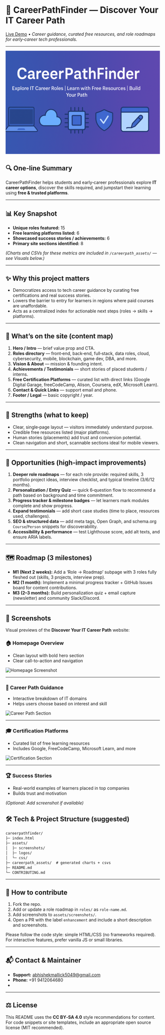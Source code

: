 # 🚀 CareerPathFinder — Discover Your IT Career Path

[Live Demo](https://abhishekmallick1122.github.io/Career_path/) • _Career guidance, curated free resources, and role roadmaps for early‑career tech professionals._

---

![Hero](./images/cover.png)

## 🔍 One‑line Summary
CareerPathFinder helps students and early‑career professionals explore **IT career options**, discover the skills required, and jumpstart their learning using **free & trusted platforms**.

---

## 📊 Key Snapshot
- **Unique roles featured:** 15
- **Free learning platforms listed:** 6
- **Showcased success stories / achievements:** 6
- **Primary site sections identified:** 8

*(Charts and CSVs for these metrics are included in `/careerpath_assets/` — see Visuals below.)*

---

## ✨ Why this project matters
- Democratizes access to tech career guidance by curating free certifications and real success stories.
- Lowers the barrier to entry for learners in regions where paid courses are unaffordable.
- Acts as a centralized index for actionable next steps (roles → skills → platforms).

---

## 🧭 What’s on the site (content map)
1. **Hero / Intro** — brief value prop and CTA.  
2. **Roles directory** — front‑end, back‑end, full‑stack, data roles, cloud, cybersecurity, mobile, blockchain, game dev, DBA, and more.  
3. **Vision & About** — mission & founding intent.  
4. **Achievements / Testimonials** — short stories of placed students / interns.  
5. **Free Certification Platforms** — curated list with direct links (Google Digital Garage, freeCodeCamp, Alison, Coursera, edX, Microsoft Learn).  
6. **Contact & Quick Links** — support email and phone.  
7. **Footer / Legal** — basic copyright / year.

---

## 🧾 Strengths (what to keep)
- Clear, single‑page layout — visitors immediately understand purpose.
- Credible free resources listed (major platforms).  
- Human stories (placements) add trust and conversion potential.  
- Clean navigation and short, scannable sections ideal for mobile viewers.

---

## 🔧 Opportunities (high‑impact improvements)
1. **Deeper role roadmaps** — for each role provide: required skills, 3 portfolio project ideas, interview checklist, and typical timeline (3/6/12 months).  
2. **Personalization / Entry Quiz** — quick 6‑question flow to recommend a path based on background and time commitment.  
3. **Progress tracker & milestone badges** — let learners mark modules complete and show progress.  
4. **Expand testimonials** — add short case studies (time to place, resources used, challenges).  
5. **SEO & structured data** — add meta tags, Open Graph, and schema.org `Course`/`Person` snippets for discoverability.  
6. **Accessibility & performance** — test Lighthouse score, add alt texts, and ensure ARIA labels.

---

## 🗺️ Roadmap (3 milestones)
- **M1 (Next 2 weeks):** Add a ‘Role → Roadmap’ subpage with 3 roles fully fleshed out (skills, 3 projects, interview prep).  
- **M2 (1 month):** Implement a minimal progress tracker + GitHub Issues board for content contributions.  
- **M3 (2–3 months):** Build personalization quiz + email capture (newsletter) and community Slack/Discord.

---

## 📸 Screenshots

Visual previews of the **Discover Your IT Career Path** website:

### 🏠 Homepage Overview
- Clean layout with bold hero section
- Clear call-to-action and navigation

![Homepage Screenshot](https://abhishekmallick1122.github.io/Career_path/screenshot/home.png)

---

### 🧭 Career Path Guidance
- Interactive breakdown of IT domains
- Helps users choose based on interest and skill

![Career Path Section](https://abhishekmallick1122.github.io/Career_path/screenshot/map.png)

---

### 🎓 Certification Platforms
- Curated list of free learning resources
- Includes Google, FreeCodeCamp, Microsoft Learn, and more

![Certification Section](https://abhishekmallick1122.github.io/Career_path/screenshot/certi.png)

---

### 🏆 Success Stories
- Real-world examples of learners placed in top companies
- Builds trust and motivation

*(Optional: Add screenshot if available)*



## 🛠 Tech & Project Structure (suggested)
```
careerpathfinder/
├─ index.html
├─ assets/
│  ├─ screenshots/
│  ├─ logos/
│  └─ css/
├─ careerpath_assets/  # generated charts + csvs
├─ README.md
└─ CONTRIBUTING.md
```

---

## 🤝 How to contribute
1. Fork the repo.  
2. Add or update a role roadmap in `roles/` as `role-name.md`.  
3. Add screenshots to `assets/screenshots/`.  
4. Open a PR with the label `enhancement` and include a short description and screenshots.

Please follow the code style: simple HTML/CSS (no frameworks required). For interactive features, prefer vanilla JS or small libraries.

---

## 📬 Contact & Maintainer
- **Support:** abhishekmallick5049@gmail.com  
- **Phone:** +91 9412064680
-  

---

## ⚖️ License
This README uses the **CC BY‑SA 4.0** style recommendations for content. For code snippets or site templates, include an appropriate open source license (MIT recommended).


